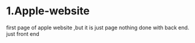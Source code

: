 # 1.Apple-website
first page of apple website ,but it is just page nothing done with back end.
just front end
